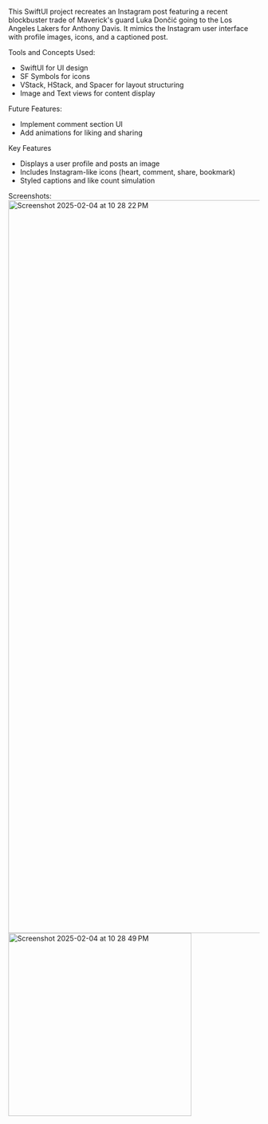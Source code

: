This SwiftUI project recreates an Instagram post featuring a recent blockbuster trade of Maverick's guard Luka Dončić going to the Los Angeles Lakers for Anthony Davis. It mimics the Instagram user interface with profile images, icons, and a captioned post.

Tools and Concepts Used:
- SwiftUI for UI design
- SF Symbols for icons
- VStack, HStack, and Spacer for layout structuring
- Image and Text views for content display

Future Features:
- Implement comment section UI
- Add animations for liking and sharing

Key Features
- Displays a user profile and posts an image
- Includes  Instagram-like icons (heart, comment, share, bookmark)
- Styled captions and like count simulation

Screenshots:
<img width="1470" alt="Screenshot 2025-02-04 at 10 28 22 PM" src="https://github.com/user-attachments/assets/dd54db0b-d783-48f1-b451-7ca3c209c496" />
<img width="367" alt="Screenshot 2025-02-04 at 10 28 49 PM" src="https://github.com/user-attachments/assets/d7db474e-d66b-4598-8e0f-f81df7bb82bc" />
